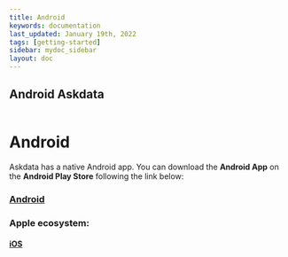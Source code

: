 ```yaml
---
title: Android
keywords: documentation
last_updated: January 19th, 2022
tags: [getting-started]
sidebar: mydoc_sidebar
layout: doc
---
```


## Android Askdata

<div class="text-center rounded-circle"><img src="https://uploads-ssl.webflow.com/5dff758010bfa7356f98e395/5dff7cdb323c6a354edc042a_channel-android.png" alt="" class="image"><h1 class="heading">Android</h1></div>

Askdata has a native Android app. You can download the **Android App** on the **Android Play Store** following the link below:

### [Android](https://play.google.com/store/apps/details?id=com.innaas.ask2data&hl=en_US&gl=US)

### Apple ecosystem:

#### [iOS](https://apps.apple.com/it/app/askdata-your-data-assistant/id1437430438)
